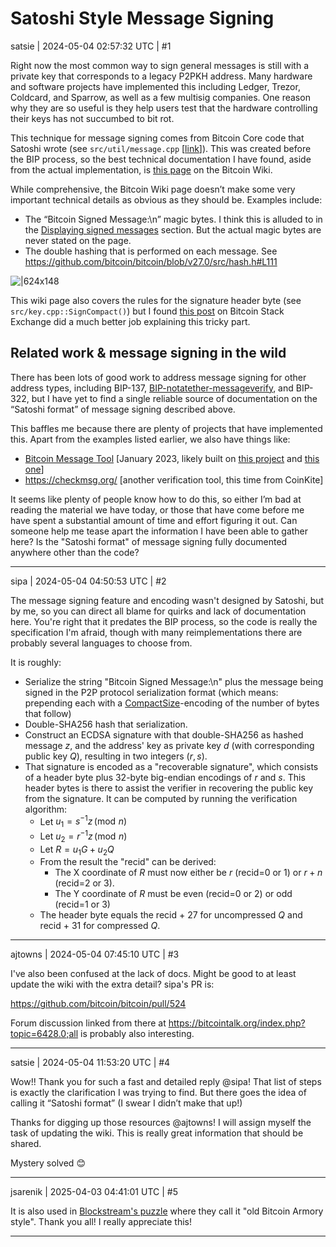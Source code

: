 # Satoshi Style Message Signing

satsie | 2024-05-04 02:57:32 UTC | #1

Right now the most common way to sign general messages is still with a private key that corresponds to a legacy P2PKH address. Many hardware and software projects have implemented this including Ledger, Trezor, Coldcard, and Sparrow, as well as a few multisig companies. One reason why they are so useful is they help users test that the hardware controlling their keys has not succumbed to bit rot.

This technique for message signing comes from Bitcoin Core code that Satoshi wrote (see `src/util/message.cpp` [[link](https://github.com/bitcoin/bitcoin/blob/v27.0/src/util/message.cpp)]). This was created before the BIP process, so the best technical documentation I have found, aside from the actual implementation, is [this page](https://en.bitcoin.it/wiki/Message_signing) on the Bitcoin Wiki.

While comprehensive, the Bitcoin Wiki page doesn’t make some very important technical details as obvious as they should be. Examples include:

* The “Bitcoin Signed Message:\n” magic bytes. I think this is alluded to in the [Displaying signed messages](https://en.bitcoin.it/wiki/Message_signing#Displaying_signed_messages) section. But the actual magic bytes are never stated on the page.
* The double hashing that is performed on each message. See https://github.com/bitcoin/bitcoin/blob/v27.0/src/hash.h#L111 

![|624x148](upload://dnTMJ1B6hT9wQ0m41eU8ToHCyEi.png)

This wiki page also covers the rules for the signature header byte (see `src/key.cpp::SignCompact()`) but I found [this post](https://bitcoin.stackexchange.com/questions/83035/how-to-determine-first-byte-recovery-id-for-signatures-message-signing) on Bitcoin Stack Exchange did a much better job explaining this tricky part.

## Related work & message signing in the wild

There has been lots of good work to address message signing for other address types, including BIP-137, [BIP-notatether-messageverify](https://notatether.com/notabips/bip-notatether-messageverify/), and BIP-322, but I have yet to find a single reliable source of documentation on the “Satoshi format” of message signing described above.

This baffles me because there are plenty of projects that have implemented this. Apart from the examples listed earlier, we also have things like:

* [Bitcoin Message Tool](https://github.com/shadowy-pycoder/bitcoin_message_tool) [January 2023, likely built on [this project](https://github.com/stequald/bitcoin-sign-message/blob/b5e8b478713fdbb8d65e6cd1aeff8b2d5545ff91/signmessage.py#L271) and [this one](https://github.com/nanotube/supybot-bitcoin-marketmonitor/blob/master/GPG/local/bitcoinsig.py)]
* https://checkmsg.org/ [another verification tool, this time from CoinKite]

It seems like plenty of people know how to do this, so either I’m bad at reading the material we have today, or those that have come before me have spent a substantial amount of time and effort figuring it out. Can someone help me tease apart the information I have been able to gather here? Is the "Satoshi format" of message signing fully documented anywhere other than the code?

-------------------------

sipa | 2024-05-04 04:50:53 UTC | #2

The message signing feature and encoding wasn't designed by Satoshi, but by me, so you can direct all blame for quirks and lack of documentation here. You're right that it predates the BIP process, so the code is really the specification I'm afraid, though with many reimplementations there are probably several languages to choose from.

It is roughly:
* Serialize the string "Bitcoin Signed Message:\n" plus the message being signed in the P2P protocol serialization format (which means: prepending each with a [CompactSize](https://en.bitcoin.it/wiki/Protocol_documentation#Variable_length_integer)-encoding of the number of bytes that follow)
* Double-SHA256 hash that serialization.
* Construct an ECDSA signature with that double-SHA256 as hashed message $z$, and the address' key as private key $d$ (with corresponding public key $Q$), resulting in two integers $(r, s)$.
* That signature is encoded as a "recoverable signature", which consists of a header byte plus 32-byte big-endian encodings of $r$ and $s$. This header bytes is there to assist the verifier in recovering the public key from the signature. It can be computed by running the verification algorithm:
  * Let $u_1 = s^{-1}z\, (\operatorname{mod}\, n)$
  * Let $u_2 = r^{-1}z\, (\operatorname{mod}\, n)$
  * Let $R = u_1G + u_2Q$
  * From the result the "recid" can be derived:
    * The X coordinate of $R$ must now either be $r$ (recid=0 or 1) or $r + n$ (recid=2 or 3).
    * The Y coordinate of $R$ must be even (recid=0 or 2) or odd (recid=1 or 3)
  * The header byte equals the recid + 27 for uncompressed $Q$ and recid + 31 for compressed $Q$.

-------------------------

ajtowns | 2024-05-04 07:45:10 UTC | #3

I've also been confused at the lack of docs. Might be good to at least update the wiki with the extra detail? sipa's PR is:

https://github.com/bitcoin/bitcoin/pull/524

Forum discussion linked from there at https://bitcointalk.org/index.php?topic=6428.0;all is probably also interesting.

-------------------------

satsie | 2024-05-04 11:53:20 UTC | #4

Wow!! Thank you for such a fast and detailed reply @sipa! That list of steps is exactly the clarification I was trying to find. But there goes the idea of calling it “Satoshi format” (I swear I didn’t make that up!)

Thanks for digging up those resources @ajtowns! I will assign myself the task of updating the wiki. This is really great information that should be shared. 

Mystery solved 😊

-------------------------

jsarenik | 2025-04-03 04:41:01 UTC | #5

It is also used in [Blockstream's puzzle](https://blockstream.com/puzzle/) where they call it "old Bitcoin Armory style". Thank you all! I really appreciate this!

-------------------------

